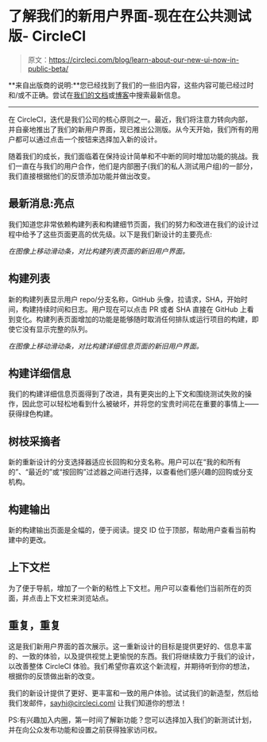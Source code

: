 # 了解我们的新用户界面-现在在公共测试版- CircleCI

> 原文：<https://circleci.com/blog/learn-about-our-new-ui-now-in-public-beta/>

**来自出版商的说明:**您已经找到了我们的一些旧内容，这些内容可能已经过时和/或不正确。尝试在[我们的文档](https://circleci.com/docs/)或[博客](https://circleci.com/blog/)中搜索最新信息。

* * *

在 CircleCI，迭代是我们公司的核心原则之一。最近，我们将注意力转向内部，并自豪地推出了我们的新用户界面，现已推出公测版。从今天开始，我们所有的用户都可以通过点击一个按钮来选择加入新的设计。

随着我们的成长，我们面临着在保持设计简单和不中断的同时增加功能的挑战。我们一直在与我们的用户合作，他们是内部圈子(我们的私人测试用户组)的一部分，我们直接根据他们的反馈添加功能并做出改变。

## 最新消息:亮点

我们知道您非常依赖构建列表和构建细节页面，我们的努力和改进在我们的设计过程中给予了这些页面更高的优先级。以下是我们新设计的主要亮点:

*在图像上移动滑动条，对比构建列表页面的新旧用户界面。*

## 构建列表

新的构建列表显示用户 repo/分支名称，GitHub 头像，拉请求，SHA，开始时间，构建持续时间和日志。用户现在可以点击 PR 或者 SHA 直接在 GitHub 上看到变化。构建列表页面增加的功能是能够随时取消任何排队或运行项目的构建，即使它没有显示完整的队列。

*在图像上移动滑动条，对比构建详细信息页面的新旧用户界面。*

## 构建详细信息

我们的构建详细信息页面得到了改进，具有更突出的上下文和围绕测试失败的操作，因此您可以轻松地看到什么被破坏，并将您的宝贵时间花在重要的事情上——获得绿色构建。

## 树枝采摘者

新的重新设计的分支选择器适应长回购和分支名称。用户可以在“我的和所有的”、“最近的”或“按回购”过滤器之间进行选择，以查看他们感兴趣的回购或分支机构。

## 构建输出

新的构建输出页面是全幅的，便于阅读。提交 ID 位于顶部，帮助用户查看当前构建中的更改。

## 上下文栏

为了便于导航，增加了一个新的粘性上下文栏。用户可以查看他们当前所在的页面，并点击上下文栏来浏览站点。

## 重复，重复

这是我们新用户界面的首次展示。这一重新设计的目标是提供更好的、信息丰富的、一致的体验，以及提供视觉上更愉悦的东西。我们将继续致力于我们的设计，以改善整体 CircleCI 体验。我们希望你喜欢这个新流程，并期待听到你的想法，根据你的反馈做出新的改变。

我们的新设计提供了更好、更丰富和一致的用户体验。试试我们的新造型，然后给我们发邮件，sayhi@circleci.coml 让我们知道你的想法！

PS:有兴趣加入内圈，第一时间了解新功能？您可以选择加入我们的新测试计划，并在向公众发布功能和设置之前获得独家访问权。
